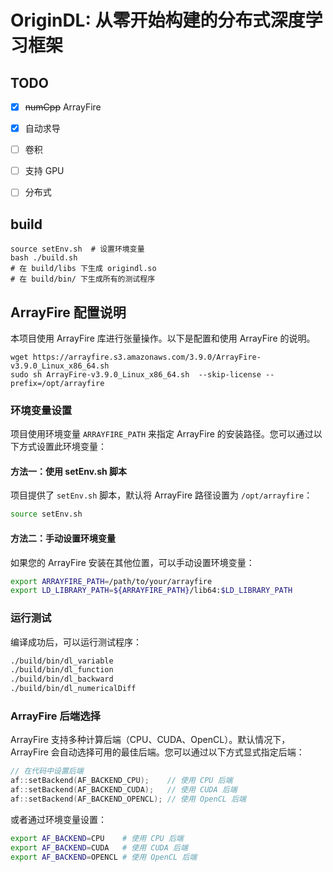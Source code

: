 # OriginDL: 从零开始构建的分布式深度学习框架

## TODO
 
- [x] ~~numCpp~~ ArrayFire

- [x] 自动求导
- [ ] 卷积
- [ ] 支持 GPU
- [ ] 分布式

## build
```shell
source setEnv.sh  # 设置环境变量
bash ./build.sh
# 在 build/libs 下生成 origindl.so
# 在 build/bin/ 下生成所有的测试程序
```

## ArrayFire 配置说明

本项目使用 ArrayFire 库进行张量操作。以下是配置和使用 ArrayFire 的说明。
```shell
wget https://arrayfire.s3.amazonaws.com/3.9.0/ArrayFire-v3.9.0_Linux_x86_64.sh  
sudo sh ArrayFire-v3.9.0_Linux_x86_64.sh  --skip-license --prefix=/opt/arrayfire 
```

### 环境变量设置

项目使用环境变量 `ARRAYFIRE_PATH` 来指定 ArrayFire 的安装路径。您可以通过以下方式设置此环境变量：

#### 方法一：使用 setEnv.sh 脚本

项目提供了 `setEnv.sh` 脚本，默认将 ArrayFire 路径设置为 `/opt/arrayfire`：

```bash
source setEnv.sh
```

#### 方法二：手动设置环境变量

如果您的 ArrayFire 安装在其他位置，可以手动设置环境变量：

```bash
export ARRAYFIRE_PATH=/path/to/your/arrayfire
export LD_LIBRARY_PATH=${ARRAYFIRE_PATH}/lib64:$LD_LIBRARY_PATH
```

### 运行测试

编译成功后，可以运行测试程序：

```bash
./build/bin/dl_variable
./build/bin/dl_function
./build/bin/dl_backward
./build/bin/dl_numericalDiff
```

### ArrayFire 后端选择

ArrayFire 支持多种计算后端（CPU、CUDA、OpenCL）。默认情况下，ArrayFire 会自动选择可用的最佳后端。您可以通过以下方式显式指定后端：

```cpp
// 在代码中设置后端
af::setBackend(AF_BACKEND_CPU);    // 使用 CPU 后端
af::setBackend(AF_BACKEND_CUDA);   // 使用 CUDA 后端
af::setBackend(AF_BACKEND_OPENCL); // 使用 OpenCL 后端
```

或者通过环境变量设置：

```bash
export AF_BACKEND=CPU    # 使用 CPU 后端
export AF_BACKEND=CUDA   # 使用 CUDA 后端
export AF_BACKEND=OPENCL # 使用 OpenCL 后端
```
